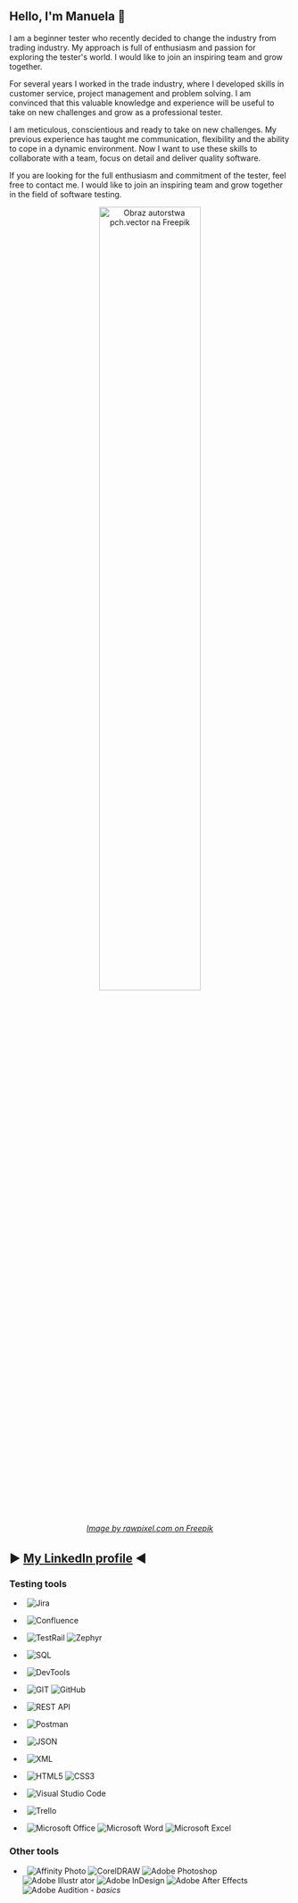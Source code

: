 ##  Hello, I'm Manuela :wave:

I am a beginner tester who recently decided to change the industry from trading industry. My approach is full of enthusiasm and passion for exploring the tester's world. I would like to join an inspiring team and grow together.

For several years I worked in the trade industry, where I developed skills in customer service, project management and problem solving. I am convinced that this valuable knowledge and experience will be useful to take on new challenges and grow as a professional tester.

I am meticulous, conscientious and ready to take on new challenges. My previous experience has taught me communication, flexibility and the ability to cope in a dynamic environment. Now I want to use these skills to collaborate with a team, focus on detail and deliver quality software.

If you are looking for the full enthusiasm and commitment of the tester, feel free to contact me. I would like to join an inspiring team and grow together in the field of software testing.

<p align="center"><img src="https://img.freepik.com/darmowe-wektory/szczesliwi-malutcy-ludzie-w-poblizu-ogromnej-powitalnej-plaskiej-ilustracji_74855-10808.jpg?w=996&t=st=1682616745~exp=1682617345~hmac=fab41c3fde42b90b7c3c0be59b2df240ad1609b2539bceec7e4ad87ebfd0b29e" alt="Obraz autorstwa pch.vector na Freepik" width="60%"></p>

###### <p align="center"><a href="https://pl.freepik.com/darmowe-wektory/szczesliwi-malutcy-ludzie-w-poblizu-ogromnej-powitalnej-plaskiej-ilustracji_11235579.htm#query=welcome&position=10&from_view=search&track=robertav1_2_sidr" target="_blank"><i>Image by rawpixel.com on Freepik</i></a></p> 

## ▶️ <a href="https://www.linkedin.com/in/manuela-wystup/"> My <b>LinkedIn</b> profile</a> ◀️

### Testing tools

* &nbsp; ![Jira](https://img.shields.io/badge/-Jira-0A1A2F?style=flat&logo=jira&logoColor=00d8fd)
  
* &nbsp; ![Confluence](https://img.shields.io/badge/-Confluence-0A1A2F?style=flat&logo=confluence&logoColor=00d8fd)

* &nbsp; ![TestRail](https://img.shields.io/badge/-TestRail-0A1A2F?style=flat&logo=testrail&logoColor=00d8fd)
         ![Zephyr](https://img.shields.io/badge/-Zephyr-0A1A2F?style=flat&logo=zephyr&logoColor=00d8fd)
         
* &nbsp; ![SQL](https://img.shields.io/badge/-SQL-0A1A2F?style=flat&logo=sql&logoColor=00d8fd)

* &nbsp; ![DevTools](https://img.shields.io/badge/-DevTools-0A1A2F?style=flat&logo=devtools&logoColor=00d8fd)

* &nbsp; ![GIT](https://img.shields.io/badge/-GIT-0A1A2F?style=flat&logo=git&logoColor=00d8fd)
         ![GitHub](https://img.shields.io/badge/-GitHub-0A1A2F?style=flat&logo=github&logoColor=00d8fd)

* &nbsp; ![REST API](https://img.shields.io/badge/-RESTAPI-0A1A2F?style=flat&logo=restapi&logoColor=00d8fd)

* &nbsp; ![Postman](https://img.shields.io/badge/-Postman-0A1A2F?style=flat&logo=postman&logoColor=00d8fd)

* &nbsp; ![JSON](https://img.shields.io/badge/-JSON-0A1A2F?style=flat&logo=json&logoColor=00d8fd)

* &nbsp; ![XML](https://img.shields.io/badge/-XML-0A1A2F?style=flat&logo=xml&logoColor=00d8fd)

* &nbsp; ![HTML5](https://img.shields.io/badge/-HTML5-0A1A2F?style=flat&logo=html5&logoColor=00d8fd)
         ![CSS3](https://img.shields.io/badge/-CSS3-0A1A2F?style=flat&logo=css3&logoColor=00d8fd)
         
* &nbsp; ![Visual Studio Code](https://img.shields.io/badge/-Visual%20Studio%20Code-0A1A2F?style=flat&logo=visual-studio-code&logoColor=007ACC)

* &nbsp; ![Trello](https://img.shields.io/badge/-Trello-0A1A2F?style=flat&logo=trello&logoColor=00d8fd)

* &nbsp; ![Microsoft Office](https://img.shields.io/badge/-Microsoft%20Office-0A1A2F?style=flat&logo=microsoftoffice&logoColor=00d8fd)
         ![Microsoft Word](https://img.shields.io/badge/-Microsoft%20Word-0A1A2F?style=flat&logo=microsoftword&logoColor=00d8fd)
         ![Microsoft Excel](https://img.shields.io/badge/-Microsoft%20Excel-0A1A2F?style=flat&logo=microsoftexcel&logoColor=00d8fd)

### Other tools

* &nbsp; ![Affinity Photo](https://img.shields.io/badge/-Affinity%20Photo-0A1A2F?style=flat&logo=affinityphoto&logoColor=00d8fd)
         ![CorelDRAW](https://img.shields.io/badge/-CorelDRAW-0A1A2F?style=flat&logo=coreldraw&logoColor=00d8fd)
         ![Adobe Photoshop](https://img.shields.io/badge/-Adobe%20Photoshop-0A1A2F?style=flat&logo=adobephotoshop&logoColor=00d8fd)
         ![Adobe Illustr&nbsp;ator](https://img.shields.io/badge/-Adobe%20Illustrator-0A1A2F?style=flat&logo=adobeillustrator&logoColor=00d8fd)
         ![Adobe InDesign](https://img.shields.io/badge/-Adobe%20InDesign-0A1A2F?style=flat&logo=adobeindesign&logoColor=00d8fd)
         ![Adobe After Effects](https://img.shields.io/badge/-Adobe%20After%20Effects-0A1A2F?style=flat&logo=adobeaftereffects&logoColor=00d8fd)
         ![Adobe Audition](https://img.shields.io/badge/-Adobe%20Audition-0A1A2F?style=flat&logo=adobeaudition&logoColor=00d8fd) <i>- basics</i>

<!---
Caounee/Caounee is a ✨ special ✨ repository because its `README.md` (this file) appears on your GitHub profile.
You can click the Preview link to take a look at your changes.
--->
